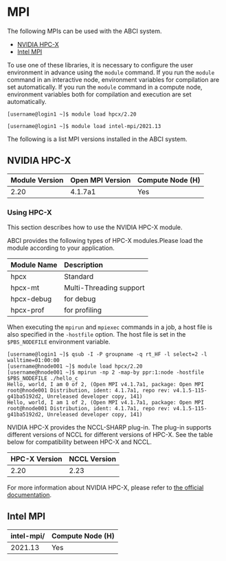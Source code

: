 # MPI

The following MPIs can be used with the ABCI system.

* [NVIDIA HPC-X](https://developer.nvidia.com/networking/hpc-x)
* [Intel MPI](https://software.intel.com/en-us/intel-mpi-library)

To use one of these libraries, it is necessary to configure the user environment in advance using the `module` command.
If you run the `module` command in an interactive node, environment variables for compilation are set automatically.
If you run the `module` command in a compute node, environment variables both for compilation and execution are set automatically.

```
[username@login1 ~]$ module load hpcx/2.20
```

```
[username@login1 ~]$ module load intel-mpi/2021.13
```

The following is a list MPI versions installed in the ABCI system.

## NVIDIA HPC-X

| Module Version | Open MPI Version |  Compute Node (H) |
| :-- | :-- | :-- |
| 2.20 | 4.1.7a1 | Yes |

### Using HPC-X

This section describes how to use the NVIDIA HPC-X module.

ABCI provides the following types of HPC-X modules.Please load the module according to your application.

| Module Name | Description |
| :-- | :-- |
| hpcx       | Standard  |
| hpcx-mt    | Multi-Threading support |
| hpcx-debug | for debug  |
| hpcx-prof  | for profiling  |

When executing the `mpirun` and `mpiexec` commands in a job, a host file is also specified in the `-hostfile` option.
The host file is set in the `$PBS_NODEFILE` environment variable.

```
[username@login1 ~]$ qsub -I -P groupname -q rt_HF -l select=2 -l walltime=01:00:00
[username@hnode001 ~]$ module load hpcx/2.20
[username@hnode001 ~]$ mpirun -np 2 -map-by ppr:1:node -hostfile $PBS_NODEFILE ./hello_c
Hello, world, I am 0 of 2, (Open MPI v4.1.7a1, package: Open MPI root@hnode001 Distribution, ident: 4.1.7a1, repo rev: v4.1.5-115-g41ba5192d2, Unreleased developer copy, 141)
Hello, world, I am 1 of 2, (Open MPI v4.1.7a1, package: Open MPI root@hnode001 Distribution, ident: 4.1.7a1, repo rev: v4.1.5-115-g41ba5192d2, Unreleased developer copy, 141)
```

NVIDIA HPC-X provides the NCCL-SHARP plug-in.
The plug-in supports different versions of NCCL for different versions of HPC-X.
See the table below for compatibility between HPC-X and NCCL.

| HPC-X Version | NCCL Version |
| :-- | :-- |
| 2.20 | 2.23 |

For more information about NVIDIA HPC-X, please refer to [the official documentation](https://docs.nvidia.com/networking/category/hpcx).

## Intel MPI

| intel-mpi/ | Compute Node (H) |
|:--|:--|
| 2021.13 | Yes |
